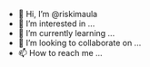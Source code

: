 - 👋 Hi, I’m @riskimaula
- 👀 I’m interested in ...
- 🌱 I’m currently learning ...
- 💞️ I’m looking to collaborate on ...
- 📫 How to reach me ...

<!---
riskimaula/riskimaula is a ✨ special ✨ repository because its `README.md` (this file) appears on your GitHub profile.
You can click the Preview link to take a look at your changes.
--->
